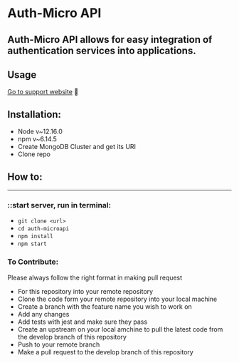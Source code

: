 # Auth-Micro API
Auth-Micro API allows for easy integration of authentication services into applications. 
---
## Usage 
[Go to support website](auth.microapi.dev) 🎈

## Installation:
- Node v~12.16.0
- npm v~6.14.5
- Create MongoDB Cluster and get its URI
- Clone repo

## How to:
---
### ::start server, run in terminal:
- `git clone <url>`
- `cd auth-microapi`
- `npm install`
- `npm start`

### To Contribute:
Please always follow the right format in making pull request

* For this repository into your remote repository
* Clone the code form your remote repository into your local machine
* Create a branch with the feature name you wish to work on
* Add any changes
* Add tests with jest and make sure they pass
* Create an upstream on your local amchine to pull the latest code from the develop branch of this repository
* Push to your remote branch
* Make a pull request to the develop branch of this repository
